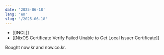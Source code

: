 ```yaml
---
date: '2025-06-18'
lang: 'en'
slug: '/2025-06-18'
---
```


- [[INCL]]
- [[NixOS Certificate Verify Failed Unable to Get Local Issuer Certificate]]

Bought now.kr and now.co.kr.
